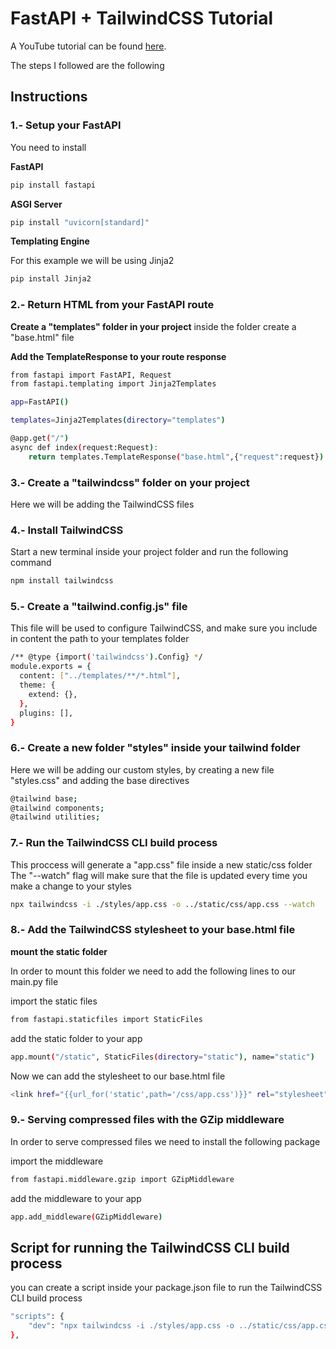 # FastAPI + TailwindCSS Tutorial

A YouTube tutorial can be found [here](https://youtu.be/yrEKYkIK-Fw).

The steps I followed are the following

## Instructions

### 1.- Setup your FastAPI

You need to install

**FastAPI**

```sh
pip install fastapi
```

**ASGI Server**

```sh
pip install "uvicorn[standard]"
```

**Templating Engine**

For this example we will be using Jinja2

```sh
pip install Jinja2
```

### 2.- Return HTML from your FastAPI route

**Create a "templates" folder in your project**
inside the folder create a "base.html" file

**Add the TemplateResponse to your route response**

```sh
from fastapi import FastAPI, Request
from fastapi.templating import Jinja2Templates

app=FastAPI()

templates=Jinja2Templates(directory="templates")

@app.get("/")
async def index(request:Request):
    return templates.TemplateResponse("base.html",{"request":request})
```

### 3.- Create a "tailwindcss" folder on your project

Here we will be adding the TailwindCSS files

### 4.- Install TailwindCSS

Start a new terminal inside your project folder and run the following command

```sh
npm install tailwindcss
```

### 5.- Create a "tailwind.config.js" file

This file will be used to configure TailwindCSS, and make sure you include in content the path to your templates folder

```sh
/** @type {import('tailwindcss').Config} */
module.exports = {
  content: ["../templates/**/*.html"],
  theme: {
    extend: {},
  },
  plugins: [],
}

```

### 6.- Create a new folder "styles" inside your tailwind folder

Here we will be adding our custom styles, by creating a new file "styles.css" and adding the base directives

```sh
@tailwind base;
@tailwind components;
@tailwind utilities;
```

### 7.- Run the TailwindCSS CLI build process

This proccess will generate a "app.css" file inside a new static/css folder
The "--watch" flag will make sure that the file is updated every time you make a change to your styles

```sh
npx tailwindcss -i ./styles/app.css -o ../static/css/app.css --watch
```

### 8.- Add the TailwindCSS stylesheet to your base.html file

**mount the static folder**

In order to mount this folder we need to add the following lines to our main.py file

import the static files

```sh
from fastapi.staticfiles import StaticFiles
```

add the static folder to your app

```sh
app.mount("/static", StaticFiles(directory="static"), name="static")
```

Now we can add the stylesheet to our base.html file

```sh
<link href="{{url_for('static',path='/css/app.css')}}" rel="stylesheet">
```

### 9.- Serving compressed files with the GZip middleware

In order to serve compressed files we need to install the following package

import the middleware

```sh
from fastapi.middleware.gzip import GZipMiddleware
```

add the middleware to your app

```sh
app.add_middleware(GZipMiddleware)
```

## Script for running the TailwindCSS CLI build process

you can create a script inside your package.json file to run the TailwindCSS CLI build process

```sh
"scripts": {
    "dev": "npx tailwindcss -i ./styles/app.css -o ../static/css/app.css --watch"
},
```
